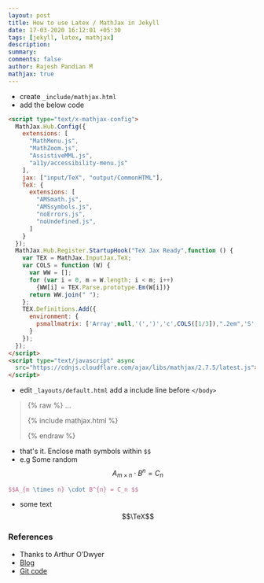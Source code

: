 ```yaml
---
layout: post
title: How to use Latex / MathJax in Jekyll
date: 17-03-2020 16:12:01 +05:30
tags: [jekyll, latex, mathjax]
description:
summary:
comments: false
author: Rajesh Pandian M
mathjax: true
---
```


* create `_include/mathjax.html`
* add the below code

```html
<script type="text/x-mathjax-config">
  MathJax.Hub.Config({
    extensions: [
      "MathMenu.js",
      "MathZoom.js",
      "AssistiveMML.js",
      "a11y/accessibility-menu.js"
    ],
    jax: ["input/TeX", "output/CommonHTML"],
    TeX: {
      extensions: [
        "AMSmath.js",
        "AMSsymbols.js",
        "noErrors.js",
        "noUndefined.js",
      ]
    }
  });
  MathJax.Hub.Register.StartupHook("TeX Jax Ready",function () {
    var TEX = MathJax.InputJax.TeX;
    var COLS = function (W) {
      var WW = [];
      for (var i = 0, m = W.length; i < m; i++)
        {WW[i] = TEX.Parse.prototype.Em(W[i])}
      return WW.join(" ");
    };
    TEX.Definitions.Add({
      environment: {
        psmallmatrix: ['Array',null,'(',')','c',COLS([1/3]),".2em",'S',1],
      }
    });
  });
</script>
<script type="text/javascript" async
  src="https://cdnjs.cloudflare.com/ajax/libs/mathjax/2.7.5/latest.js">
</script>

```

* edit `_layouts/default.html` add a include line before `</body>`

> {% raw  %}
> ...
>
> {% include mathjax.html %}
>
> </body>
> {% endraw %}

- that's it. Enclose math symbols within `$$`
- e.g Some random $$A_{m \times n} \cdot B^{n} = C_n $$
```tex
$$A_{m \times n} \cdot B^{n} = C_n $$
```
- some text $$\TeX$$



### References
- Thanks to Arthur O’Dwyer
- [Blog](https://quuxplusone.github.io/blog/2018/08/05/mathjax-in-jekyll/)
- [Git code](https://github.com/Quuxplusone/blog/commit/a829f7fae66a51771c30ed259739650524c60e66)
